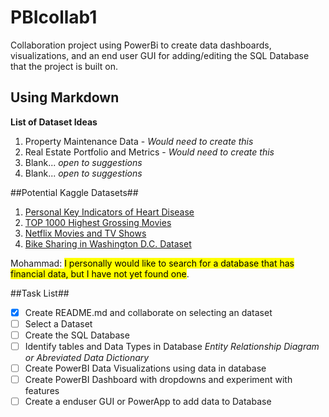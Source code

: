 # PBIcollab1
Collaboration project using PowerBi to create data dashboards, visualizations, and an end user GUI for adding/editing the SQL Database that the project is built on.   

## Using Markdown 

**List of Dataset Ideas**

1. Property Maintenance Data - *Would need to create this*
2. Real Estate Portfolio and Metrics - *Would need to create this*
3. Blank... *open to suggestions*
4. Blank... *open to suggestions*

##Potential Kaggle Datasets##

1. [Personal Key Indicators of Heart Disease](https://www.kaggle.com/datasets/kamilpytlak/personal-key-indicators-of-heart-disease)
2. [TOP 1000 Highest Grossing Movies](https://www.kaggle.com/datasets/sanjeetsinghnaik/top-1000-highest-grossing-movies)
3. [Netflix Movies and TV Shows](https://www.kaggle.com/datasets/shivamb/netflix-shows)
4. [Bike Sharing in Washington D.C. Dataset](https://www.kaggle.com/datasets/marklvl/bike-sharing-dataset)

Mohammad: <mark>I personally would like to search for a database that has financial data, but I have not yet found one</mark>.

##Task List##

- [x] Create README.md and collaborate on selecting an dataset 
- [ ] Select a Dataset
- [ ] Create the SQL Database
- [ ] Identify tables and Data Types in Database *Entity Relationship Diagram or Abreviated Data Dictionary*
- [ ] Create PowerBI Data Visualizations using data in database
- [ ] Create PowerBI Dashboard with dropdowns and experiment with features
- [ ] Create a enduser GUI or PowerApp to add data to Database
